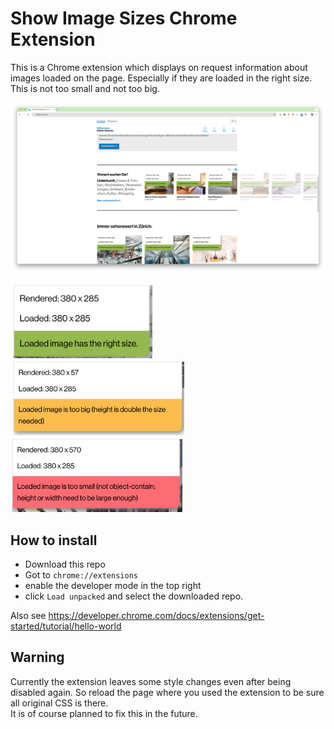 # Show Image Sizes Chrome Extension

This is a Chrome extension which displays on request information about images
loaded on the page. Especially if they are loaded in the right size. This is not
too small and not too big.

![zuerich_example](./readme_pictures/zuerich_example.png)

<img src="./readme_pictures/green_example.png" height="120"/>
<img src="./readme_pictures/yellow_example.png" height="120"/>
<img src="./readme_pictures/red_example.png" height="120"/>

## How to install

- Download this repo
- Got to `chrome://extensions`
- enable the developer mode in the top right
- click `Load unpacked` and select the downloaded repo.

Also see
https://developer.chrome.com/docs/extensions/get-started/tutorial/hello-world

## Warning

Currently the extension leaves some style changes even after being disabled
again. So reload the page where you used the extension to be sure all original
CSS is there.  
It is of course planned to fix this in the future.
